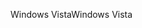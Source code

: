 <span data-ttu-id="58170-101">Windows Vista</span><span class="sxs-lookup"><span data-stu-id="58170-101">Windows Vista</span></span>